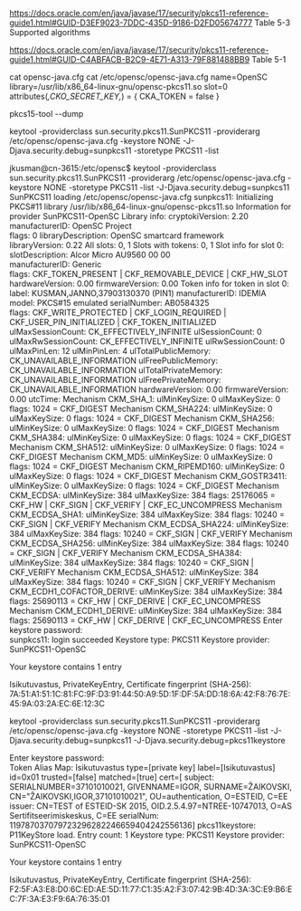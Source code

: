 https://docs.oracle.com/en/java/javase/17/security/pkcs11-reference-guide1.html#GUID-D3EF9023-7DDC-435D-9186-D2FD05674777
Table 5-3 Supported algorithms


https://docs.oracle.com/en/java/javase/17/security/pkcs11-reference-guide1.html#GUID-C4ABFACB-B2C9-4E71-A313-79F881488BB9
Table 5-1

cat opensc-java.cfg
cat /etc/opensc/opensc-java.cfg
name=OpenSC
library=/usr/lib/x86_64-linux-gnu/opensc-pkcs11.so
slot=0
attributes(*,CKO_SECRET_KEY,*) = {
CKA_TOKEN = false
}





pkcs15-tool --dump



keytool 
-providerclass sun.security.pkcs11.SunPKCS11 
-providerarg /etc/opensc/opensc-java.cfg 
-keystore NONE
-J-Djava.security.debug=sunpkcs11
-storetype PKCS11 
-list 

jkusman@cn-3615:/etc/opensc$ keytool -providerclass sun.security.pkcs11.SunPKCS11 -providerarg /etc/opensc/opensc-java.cfg -keystore NONE -storetype PKCS11 -list -J-Djava.security.debug=sunpkcs11
SunPKCS11 loading /etc/opensc/opensc-java.cfg
sunpkcs11: Initializing PKCS#11 library /usr/lib/x86_64-linux-gnu/opensc-pkcs11.so
Information for provider SunPKCS11-OpenSC
Library info:
cryptokiVersion: 2.20
manufacturerID: OpenSC Project                  
flags: 0
libraryDescription: OpenSC smartcard framework      
libraryVersion: 0.22
All slots: 0, 1
Slots with tokens: 0, 1
Slot info for slot 0:
slotDescription: Alcor Micro AU9560 00 00                                        
manufacturerID: Generic                         
flags: CKF_TOKEN_PRESENT | CKF_REMOVABLE_DEVICE | CKF_HW_SLOT
hardwareVersion: 0.00
firmwareVersion: 0.00
Token info for token in slot 0:
label: KUSMAN,JANNO,37903130370 (PIN1)
manufacturerID: IDEMIA                          
model: PKCS#15 emulated
serialNumber: AB0584325       
flags: CKF_WRITE_PROTECTED | CKF_LOGIN_REQUIRED | CKF_USER_PIN_INITIALIZED | CKF_TOKEN_INITIALIZED
ulMaxSessionCount: CK_EFFECTIVELY_INFINITE
ulSessionCount: 0
ulMaxRwSessionCount: CK_EFFECTIVELY_INFINITE
ulRwSessionCount: 0
ulMaxPinLen: 12
ulMinPinLen: 4
ulTotalPublicMemory: CK_UNAVAILABLE_INFORMATION
ulFreePublicMemory: CK_UNAVAILABLE_INFORMATION
ulTotalPrivateMemory: CK_UNAVAILABLE_INFORMATION
ulFreePrivateMemory: CK_UNAVAILABLE_INFORMATION
hardwareVersion: 0.00
firmwareVersion: 0.00
utcTime:
Mechanism CKM_SHA_1:
ulMinKeySize: 0
ulMaxKeySize: 0
flags: 1024 = CKF_DIGEST
Mechanism CKM_SHA224:
ulMinKeySize: 0
ulMaxKeySize: 0
flags: 1024 = CKF_DIGEST
Mechanism CKM_SHA256:
ulMinKeySize: 0
ulMaxKeySize: 0
flags: 1024 = CKF_DIGEST
Mechanism CKM_SHA384:
ulMinKeySize: 0
ulMaxKeySize: 0
flags: 1024 = CKF_DIGEST
Mechanism CKM_SHA512:
ulMinKeySize: 0
ulMaxKeySize: 0
flags: 1024 = CKF_DIGEST
Mechanism CKM_MD5:
ulMinKeySize: 0
ulMaxKeySize: 0
flags: 1024 = CKF_DIGEST
Mechanism CKM_RIPEMD160:
ulMinKeySize: 0
ulMaxKeySize: 0
flags: 1024 = CKF_DIGEST
Mechanism CKM_GOSTR3411:
ulMinKeySize: 0
ulMaxKeySize: 0
flags: 1024 = CKF_DIGEST
Mechanism CKM_ECDSA:
ulMinKeySize: 384
ulMaxKeySize: 384
flags: 25176065 = CKF_HW | CKF_SIGN | CKF_VERIFY | CKF_EC_UNCOMPRESS
Mechanism CKM_ECDSA_SHA1:
ulMinKeySize: 384
ulMaxKeySize: 384
flags: 10240 = CKF_SIGN | CKF_VERIFY
Mechanism CKM_ECDSA_SHA224:
ulMinKeySize: 384
ulMaxKeySize: 384
flags: 10240 = CKF_SIGN | CKF_VERIFY
Mechanism CKM_ECDSA_SHA256:
ulMinKeySize: 384
ulMaxKeySize: 384
flags: 10240 = CKF_SIGN | CKF_VERIFY
Mechanism CKM_ECDSA_SHA384:
ulMinKeySize: 384
ulMaxKeySize: 384
flags: 10240 = CKF_SIGN | CKF_VERIFY
Mechanism CKM_ECDSA_SHA512:
ulMinKeySize: 384
ulMaxKeySize: 384
flags: 10240 = CKF_SIGN | CKF_VERIFY
Mechanism CKM_ECDH1_COFACTOR_DERIVE:
ulMinKeySize: 384
ulMaxKeySize: 384
flags: 25690113 = CKF_HW | CKF_DERIVE | CKF_EC_UNCOMPRESS
Mechanism CKM_ECDH1_DERIVE:
ulMinKeySize: 384
ulMaxKeySize: 384
flags: 25690113 = CKF_HW | CKF_DERIVE | CKF_EC_UNCOMPRESS
Enter keystore password:  
sunpkcs11: login succeeded
Keystore type: PKCS11
Keystore provider: SunPKCS11-OpenSC

Your keystore contains 1 entry

Isikutuvastus, PrivateKeyEntry,
Certificate fingerprint (SHA-256): 7A:51:A1:51:1C:81:FC:9F:D3:91:44:50:A9:5D:1F:DF:5A:DD:18:6A:42:F8:76:7E:45:9A:03:2A:EC:6E:12:3C


keytool -providerclass sun.security.pkcs11.SunPKCS11 -providerarg /etc/opensc/opensc-java.cfg -keystore NONE -storetype PKCS11 -list -J-Djava.security.debug=sunpkcs11 -J-Djava.security.debug=pkcs11keystore

Enter keystore password:  
Token Alias Map:
Isikutuvastus	type=[private key]
label=[Isikutuvastus]
id=0x01
trusted=[false]
matched=[true]
cert=[	subject: SERIALNUMBER=37101010021, GIVENNAME=IGOR, SURNAME=ŽAIKOVSKI, CN="ŽAIKOVSKI,IGOR,37101010021", OU=authentication, O=ESTEID, C=EE
issuer: CN=TEST of ESTEID-SK 2015, OID.2.5.4.97=NTREE-10747013, O=AS Sertifitseerimiskeskus, C=EE
serialNum: 119787037079723296282246659404242556136]
pkcs11keystore: P11KeyStore load. Entry count: 1
Keystore type: PKCS11
Keystore provider: SunPKCS11-OpenSC

Your keystore contains 1 entry

Isikutuvastus, PrivateKeyEntry,
Certificate fingerprint (SHA-256): F2:5F:A3:E8:D0:6C:ED:AE:5D:11:77:C1:35:A2:F3:07:42:9B:4D:3A:3C:E9:B6:EC:7F:3A:E3:F9:6A:76:35:01





